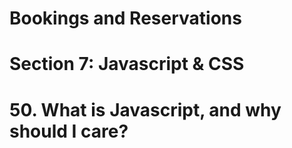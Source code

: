 # Bookings and Reservations

# Section 7: Javascript & CSS

# 50. What is Javascript, and why should I care?
